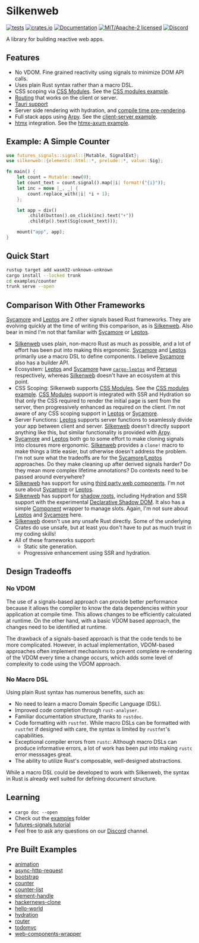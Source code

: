 # Silkenweb

[![tests](https://github.com/silkenweb/silkenweb/actions/workflows/tests.yml/badge.svg)](https://github.com/silkenweb/silkenweb/actions/workflows/ci-tests.yml)
[![crates.io](https://img.shields.io/crates/v/silkenweb.svg)](https://crates.io/crates/silkenweb)
[![Documentation](https://docs.rs/silkenweb/badge.svg)](https://docs.rs/silkenweb)
[![MIT/Apache-2 licensed](https://img.shields.io/crates/l/silkenweb)](./LICENSE-APACHE)
[![Discord](https://img.shields.io/discord/881942707675729931)](https://discord.gg/usSUczZ5ua)

A library for building reactive web apps.

## Features

- No VDOM. Fine grained reactivity using signals to minimize DOM API calls.
- Uses plain Rust syntax rather than a macro DSL.
- CSS scoping via [CSS Modules](https://github.com/css-modules/css-modules). See the [CSS modules example].
- [Routing][router example] that works on the client or server.
- [Tauri support](https://github.com/silkenweb/silkenweb/tree/main/examples/tauri)
- Server side rendering with hydration, and [compile time pre-rendering](https://github.com/silkenweb/silkenweb/tree/main/examples/ssr-full).
- Full stack apps using [Arpy]. See the [client-server example].
- [htmx] integration. See the [htmx-axum example].

## Example: A Simple Counter

```rust
use futures_signals::signal::{Mutable, SignalExt};
use silkenweb::{elements::html::*, prelude::*, value::Sig};

fn main() {
    let count = Mutable::new(0);
    let count_text = count.signal().map(|i| format!("{i}"));
    let inc = move |_, _| {
        count.replace_with(|i| *i + 1);
    };

    let app = div()
        .child(button().on_click(inc).text("+"))
        .child(p().text(Sig(count_text)));

    mount("app", app);
}

```

## Quick Start

```bash
rustup target add wasm32-unknown-unknown
cargo install --locked trunk
cd examples/counter
trunk serve --open
```

## Comparison With Other Frameworks

[Sycamore] and [Leptos] are 2 other signals based Rust frameworks. They are evolving quickly at the time of writing this comparison, as is [Silkenweb]. Also bear in mind I'm not that familiar with [Sycamore] or [Leptos].

- [Silkenweb] uses plain, non-macro Rust as much as possible, and a lot of effort has been put into making this ergonomic. [Sycamore] and [Leptos] primarily use a macro DSL to define components. I believe [Sycamore] also has a builder API.
- Ecosystem: [Leptos] and [Sycamore] have [`cargo-leptos`] and [Perseus] respectively, whereas [Silkenweb] doesn't have an ecosystem at this point.
- CSS Scoping: Silkenweb supports [CSS Modules]. See the [CSS modules example]. [CSS Modules] support is integrated with SSR and Hydration so that only the CSS required to render the initial page is sent from the server, then progressively enhanced as required on the client. I'm not aware of any CSS scoping support in [Leptos] or [Sycamore].
- Server Functions: [Leptos] supports server functions to seamlessly divide your app between client and server. [Silkenweb] doesn't directly support anything like this, but similar functionality is provided with [Arpy].
- [Sycamore] and [Leptos] both go to some effort to make cloning signals into closures more ergonomic. [Silkenweb] provides a `clone!` macro to make things a little easier, but otherwise doesn't address the problem. I'm not sure what the tradeoffs are for the [Sycamore]/[Leptos] approaches. Do they make cleaning up after derived signals harder? Do they mean more complex lifetime annotations? Do contexts need to be passed around everywhere?
- [Silkenweb] has support for using [third party web components](https://github.com/silkenweb/silkenweb/tree/main/examples/web-components-wrapper). I'm not sure about [Sycamore] or [Leptos].
- [Silkenweb] has support for [shadow roots](https://github.com/silkenweb/silkenweb/tree/main/examples/shadow-root), including Hydration and SSR support with the experimental [Declarative Shadow DOM](https://web.dev/declarative-shadow-dom/). It also has a simple [Component](https://github.com/silkenweb/silkenweb/tree/main/examples/component) wrapper to manage slots. Again, I'm not sure about [Leptos] and [Sycamore] here.
- [Silkenweb] doesn't use any unsafe Rust directly. Some of the underlying Crates do use unsafe, but at least you don't have to put as much trust in my coding skills!
- All of these frameworks support:
  - Static site generation.
  - Progressive enhancement using SSR and hydration.

## Design Tradeoffs

### No VDOM

The use of a signals-based approach can provide better performance because it allows the compiler to know the data dependencies within your application at compile time. This allows changes to be efficiently calculated at runtime. On the other hand, with a basic VDOM based approach, the changes need to be identified at runtime.

The drawback of a signals-based approach is that the code tends to be more complicated. However, in actual implementation, VDOM-based approaches often implement mechanisms to prevent complete re-rendering of the VDOM every time a change occurs, which adds some level of complexity to code using the VDOM approach.

### No Macro DSL

Using plain Rust syntax has numerous benefits, such as:

- No need to learn a macro Domain Specific Language (DSL).
- Improved code completion through `rust-analyser`.
- Familiar documentation structure, thanks to `rustdoc`.
- Code formatting with `rustfmt`. While macro DSLs can be formatted with `rustfmt` if designed with care, the syntax is limited by `rustfmt`'s capabilities.
- Exceptional compiler errors from `rustc`: Although macro DSLs can produce informative errors, a lot of work has been put into making `rustc` error messsages great.
- The ability to utilize Rust's composable, well-designed abstractions.

While a macro DSL could be developed to work with Silkenweb, the syntax in Rust is already well suited for defining document structure.

## Learning

- `cargo doc --open`
- Check out the [examples](https://github.com/silkenweb/silkenweb/tree/main/examples) folder
- [futures-signals tutorial](https://docs.rs/futures-signals/0.3.24/futures_signals/tutorial/index.html)
- Feel free to ask any questions on our [Discord](https://discord.gg/usSUczZ5ua) channel.

## Pre Built Examples

- [animation](https://silkenweb.netlify.app/examples/animation)
- [async-http-request](https://silkenweb.netlify.app/examples/async-http-request)
- [bootstrap](https://silkenweb.netlify.app/examples/bootstrap)
- [counter](https://silkenweb.netlify.app/examples/counter)
- [counter-list](https://silkenweb.netlify.app/examples/counter-list)
- [element-handle](https://silkenweb.netlify.app/examples/element-handle)
- [hackernews-clone](https://silkenweb.netlify.app/examples/hackernews-clone)
- [hello-world](https://silkenweb.netlify.app/examples/hello-world)
- [hydration](https://silkenweb.netlify.app/examples/hydration)
- [router](https://silkenweb.netlify.app/examples/router)
- [todomvc](https://silkenweb.netlify.app/examples/todomvc)
- [web-components-wrapper](https://silkenweb.netlify.app/examples/web-components-wrapper)

[Silkenweb]: https://github.com/silkenweb/silkenweb
[Sycamore]: https://github.com/sycamore-rs/sycamore
[Leptos]: https://github.com/leptos-rs/leptos
[`cargo-leptos`]: https://github.com/leptos-rs/cargo-leptos
[Perseus]: https://github.com/framesurge/perseus
[Arpy]: https://github.com/simon-bourne/arpy
[htmx]: https://htmx.org
[CSS Modules]: https://github.com/silkenweb/silkenweb/tree/main/examples/css-modules
[CSS modules example]: https://github.com/silkenweb/silkenweb/tree/main/examples/css-modules
[router example]: https://github.com/silkenweb/silkenweb/tree/main/examples/router
[client-server example]: https://github.com/silkenweb/silkenweb/tree/main/examples/client-server
[htmx-axum example]: https://github.com/silkenweb/silkenweb/tree/main/examples/htmx-axum

